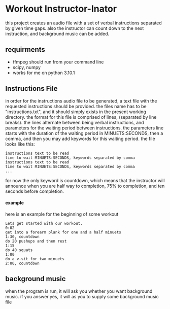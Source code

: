 # Workout Instructor-Inator

this project creates an audio file with a set of verbal instructions separated by given time gaps.
also the instructor can count down to the next instruction, and background music can be added.
## requirments
- ffmpeg should run from your command line
- scipy, numpy
- works for me on python 3.10.1

## Instructions File

in order for the instructions audio file to be generated, a text file with the requested instructions should be provided. the files name has to be "instructions.txt", and it should simply exists in the present working directory. the format for this file is comprised of lines, (separated by line breaks). the lines alternate between being verbal instructions, and parameters for the waiting period between instructions. the parameters line starts with the duration of the waiting period in MINUETS:SECONDS, then a comma, and then you may add keywords for this waiting period.
the file looks like this:

```text
instructions text to be read
time to wait MINUETS:SECONDS, keywords separated by comma
instructions text to be read
time to wait MINUETS:SECONDS, keywords separated by comma
...
```

for now the only keyword is countdown, which means that the instructor will announce when you are half way to completion, 75% to completion, and ten seconds before completion.

#### example

here is an example for the beginning of some workout

```text
Lets get started with our workout.
0:02
get into a forearm plank for one and a half minuets
1:30, countdown
do 20 pushups and then rest
1:15
do 40 squats
1:00
do a v-sit for two minuets
2:00, countdown
```

## background music

when the program is run, it will ask you whether you want background music. if you answer yes, it will as you to supply some background music file
